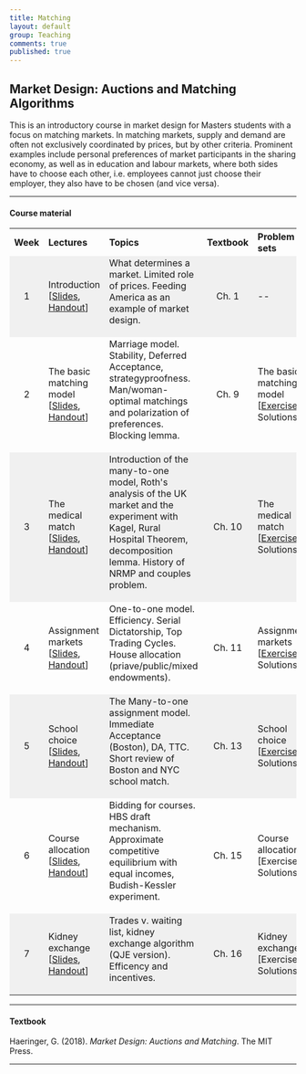 ```yaml
---
title: Matching
layout: default
group: Teaching
comments: true
published: true
---
```





## Market Design: Auctions and Matching Algorithms


This is an introductory course in market design for Masters students with a focus on matching markets. In matching markets, supply and demand are often not exclusively coordinated by prices, but by other criteria. Prominent examples include personal preferences of market participants in the sharing economy, as well as in education and labour markets, where both sides have to choose each other, i.e. employees cannot just choose their employer, they also have to be chosen (and vice versa).

***

#### Course material

<p> </p>

<TABLE WIDTH="100%"> 
<TR>
<TH align="center" WIDTH="10%"> Week </TH>
<TH align="left" WIDTH="20">Lectures </TH>
<TH align="left" WIDTH="40%">Topics </TH>
<TH align="center" WIDTH="10%">Textbook </TH>
<TH align="left" WIDTH="20%">Problem sets </TH>
</TR>
<TR bgcolor="#f0f0f0">
<TD align="center">1</TD>
<TD >Introduction<br> [<a href="docs/lecture0.pdf">Slides</a>, <a href="docs/handout0.pdf">Handout</a>]</TD>
<TD> What determines a market. Limited role of prices. Feeding America as an example of market design.  <p> </p>   </TD>
<TD align="center"> Ch. 1</TD>
<TD> -- </TD>
</TR>
<TR >
<TD align="center">2</TD>
<TD >The basic matching model<br> [<a href="docs/lecture1.pdf">Slides</a>, <a href="docs/handout1.pdf">Handout</a>]</TD>
<TD> Marriage model. Stability, Deferred Acceptance, strategyproofness. Man/woman-optimal matchings and polarization of preferences. Blocking lemma. <p> </p>   </TD>
<TD align="center"> Ch. 9</TD>
<TD> The basic matching model<br> [<a href="docs/exercises1.pdf">Exercises</a>, Solutions] </TD>
</TR>
<TR bgcolor="#f0f0f0">
<TD align="center">3</TD>
<TD >The medical match<br>  [<a href="docs/lecture2.pdf">Slides</a>, <a href="docs/handout2.pdf">Handout</a>]</TD>
<TD> Introduction of the many-to-one model, Roth's analysis of the UK market and the experiment with Kagel, Rural Hospital Theorem, decomposition lemma. History of NRMP and couples problem. <p> </p> </TD>
<TD align="center"> Ch. 10 </TD>
<TD> The medical match<br> [<a href="docs/exercises2.pdf">Exercises</a>, Solutions] </TD>
</TR>
<TR >
<TD align="center">4</TD>
<TD >Assignment markets<br> [<a href="docs/lecture3.pdf">Slides</a>, <a href="docs/handout3.pdf">Handout</a>]</TD>
<TD> One-to-one model. Efficiency. Serial Dictatorship, Top Trading Cycles. House allocation (priave/public/mixed endowments). <p> </p> </TD>
<TD align="center"> Ch. 11 </TD>
<TD > Assignment markets<br> [<a href="docs/exercises3.pdf">Exercises</a>, Solutions] </TD>
</TR>
<TR bgcolor="#f0f0f0">
<TD align="center">5</TD>
<TD > School choice<br> [<a href="docs/lecture4.pdf">Slides</a>, <a href="docs/handout4.pdf">Handout</a>]</TD>
<TD> The Many-to-one assignment model. Immediate Acceptance (Boston), DA, TTC. Short review of Boston and NYC school match. <p> </p> </TD>
<TD align="center"> Ch. 13 </TD>
<TD> School choice<br> [<a href="docs/exercises4.pdf">Exercises</a>, Solutions] </TD>
</TR>
<TR >
<TD align="center">6</TD>
<TD >Course allocation<br> [<a href="docs/lecture5.pdf">Slides</a>, <a href="docs/handout5.pdf">Handout</a>]</TD>
<TD> Bidding for courses. HBS draft mechanism. Approximate competitive equilibrium with equal incomes, Budish-Kessler experiment. <p> </p> </TD>
<TD align="center"> Ch. 15</TD>
<TD > Course allocation<br> [Exercises, Solutions] </TD>
</TR>
<TR bgcolor="#f0f0f0">
<TD align="center">7</TD>
<TD >Kidney exchange<br> [<a href="docs/lecture6.pdf">Slides</a>, <a href="docs/handout6.pdf">Handout</a>]</TD>
<TD> Trades v. waiting list, kidney exchange algorithm (QJE version). Efficency and incentives. <p> </p> </TD>
<TD align="center"> Ch. 16 </TD>
<TD> Kidney exchange<br> [Exercises, Solutions] </TD>
</TR>
</TABLE>

***

#### Textbook


Haeringer, G. (2018). *Market Design: Auctions and Matching*. The MIT Press.

***



